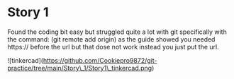 # Story 1

Found the coding bit easy but struggled quite a lot with git specifically with the command: (git remote add origin) as the guide showed you needed https:// before the url but that dose not work instead you just put the url.



!\[tinkercad](https://github.com/Cookiepro9872/git-practice/tree/main/Story\_1/Story1\_tinkercad.png)

